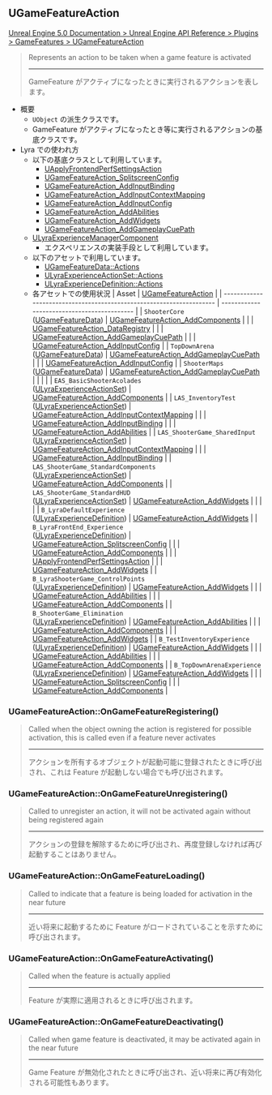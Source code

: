 ## UGameFeatureAction

[Unreal Engine 5.0 Documentation > Unreal Engine API Reference > Plugins > GameFeatures > UGameFeatureAction](https://docs.unrealengine.com/5.0/en-US/API/Plugins/GameFeatures/UGameFeatureAction/)

> Represents an action to be taken when a game feature is activated  
> 
> ----
> GameFeature がアクティブになったときに実行されるアクションを表します。

* 概要
	* `UObject` の派生クラスです。
	* GameFeature がアクティブになったとき等に実行されるアクションの基底クラスです。
* Lyra での使われ方
	* 以下の基底クラスとして利用しています。
		* [UApplyFrontendPerfSettingsAction]
		* [UGameFeatureAction_SplitscreenConfig]
		* [UGameFeatureAction_AddInputBinding]
		* [UGameFeatureAction_AddInputContextMapping]
		* [UGameFeatureAction_AddInputConfig]
		* [UGameFeatureAction_AddAbilities]
		* [UGameFeatureAction_AddWidgets]
		* [UGameFeatureAction_AddGameplayCuePath]
	* [ULyraExperienceManagerComponent] 
		* エクスペリエンスの実装手段として利用しています。
	* 以下のアセットで利用しています。
		* [UGameFeatureData::Actions]
		* [ULyraExperienceActionSet::Actions]
		* [ULyraExperienceDefinition::Actions]
	* 各アセットでの使用状況
		| Asset                                                                | [UGameFeatureAction]                        |
		| -------------------------------------------------------------------- | ------------------------------------------- |
		| `ShooterCore`<br>([UGameFeatureData])                                | [UGameFeatureAction_AddComponents]          |
		|                                                                      | [UGameFeatureAction_DataRegistry]           |
		|                                                                      | [UGameFeatureAction_AddGameplayCuePath]     |
		|                                                                      | [UGameFeatureAction_AddInputConfig]         |
		| `TopDownArena`<br>([UGameFeatureData])                               | [UGameFeatureAction_AddGameplayCuePath]     |
		|                                                                      | [UGameFeatureAction_AddInputConfig]         |
		| `ShooterMaps`<br>([UGameFeatureData])                                | [UGameFeatureAction_AddGameplayCuePath]     |
		|                                                                      |                                             |
		| `EAS_BasicShooterAcolades`<br>([ULyraExperienceActionSet])           | [UGameFeatureAction_AddComponents]          |
		| `LAS_InventoryTest`<br>([ULyraExperienceActionSet])                  | [UGameFeatureAction_AddInputContextMapping] |
		|                                                                      | [UGameFeatureAction_AddInputBinding]        |
		|                                                                      | [UGameFeatureAction_AddAbilities]           |
		| `LAS_ShooterGame_SharedInput`<br>([ULyraExperienceActionSet])        | [UGameFeatureAction_AddInputContextMapping] |
		|                                                                      | [UGameFeatureAction_AddInputBinding]        |
		| `LAS_ShooterGame_StandardComponents`<br>([ULyraExperienceActionSet]) | [UGameFeatureAction_AddComponents]          |
		| `LAS_ShooterGame_StandardHUD`<br>([ULyraExperienceActionSet])        | [UGameFeatureAction_AddWidgets]             |
		|                                                                      |                                             |
		| `B_LyraDefaultExperience`<br>([ULyraExperienceDefinition])           | [UGameFeatureAction_AddWidgets]             |
		| `B_LyraFrontEnd_Experience`<br>([ULyraExperienceDefinition])         | [UGameFeatureAction_SplitscreenConfig]      |
		|                                                                      | [UGameFeatureAction_AddComponents]          |
		|                                                                      | [UApplyFrontendPerfSettingsAction]          |
		|                                                                      | [UGameFeatureAction_AddWidgets]             |
		| `B_LyraShooterGame_ControlPoints`<br>([ULyraExperienceDefinition])   | [UGameFeatureAction_AddWidgets]             |
		|                                                                      | [UGameFeatureAction_AddAbilities]           |
		|                                                                      | [UGameFeatureAction_AddComponents]          |
		| `B_ShooterGame_Elimination`<br>([ULyraExperienceDefinition])         | [UGameFeatureAction_AddAbilities]           |
		|                                                                      | [UGameFeatureAction_AddComponents]          |
		|                                                                      | [UGameFeatureAction_AddWidgets]             |
		| `B_TestInventoryExperience`<br>([ULyraExperienceDefinition])         | [UGameFeatureAction_AddWidgets]             |
		|                                                                      | [UGameFeatureAction_AddAbilities]           |
		|                                                                      | [UGameFeatureAction_AddComponents]          |
		| `B_TopDownArenaExperience`<br>([ULyraExperienceDefinition])          | [UGameFeatureAction_AddWidgets]             |
		|                                                                      | [UGameFeatureAction_SplitscreenConfig]      |
		|                                                                      | [UGameFeatureAction_AddComponents]          |

### UGameFeatureAction::OnGameFeatureRegistering()

> Called when the object owning the action is registered for possible activation, this is called even if a feature never activates  
> 
> ----
> アクションを所有するオブジェクトが起動可能に登録されたときに呼び出され、これは Feature が起動しない場合でも呼び出されます。  

### UGameFeatureAction::OnGameFeatureUnregistering()

> Called to unregister an action, it will not be activated again without being registered again  
> 
> ----
> アクションの登録を解除するために呼び出され、再度登録しなければ再び起動することはありません。  

### UGameFeatureAction::OnGameFeatureLoading()

> Called to indicate that a feature is being loaded for activation in the near future  
> 
> ----
> 近い将来に起動するために Feature がロードされていることを示すために呼び出されます。 

### UGameFeatureAction::OnGameFeatureActivating()

> Called when the feature is actually applied  
> 
> ----
> Feature が実際に適用されるときに呼び出されます。  

### UGameFeatureAction::OnGameFeatureDeactivating()

> Called when game feature is deactivated, it may be activated again in the near future  
> 
> ----
> Game Feature が無効化されたときに呼び出され、近い将来に再び有効化される可能性もあります。  


<!--- ページ内のリンク --->

<!--- 自前の画像へのリンク --->

<!--- generated --->
[ULyraExperienceActionSet]: ../../Lyra/Experience/ULyraExperienceActionSet.md#ulyraexperienceactionset
[ULyraExperienceActionSet::Actions]: ../../Lyra/Experience/ULyraExperienceActionSet.md#ulyraexperienceactionsetactions
[ULyraExperienceDefinition]: ../../Lyra/Experience/ULyraExperienceDefinition.md#ulyraexperiencedefinition
[ULyraExperienceDefinition::Actions]: ../../Lyra/Experience/ULyraExperienceDefinition.md#ulyraexperiencedefinitionactions
[ULyraExperienceManagerComponent]: ../../Lyra/Experience/ULyraExperienceManagerComponent.md#ulyraexperiencemanagercomponent
[UApplyFrontendPerfSettingsAction]: ../../Lyra/GameFeature/UApplyFrontendPerfSettingsAction.md#uapplyfrontendperfsettingsaction
[UGameFeatureAction_AddAbilities]: ../../Lyra/GameFeature/UGameFeatureAction_AddAbilities.md#ugamefeatureactionaddabilities
[UGameFeatureAction_AddGameplayCuePath]: ../../Lyra/GameFeature/UGameFeatureAction_AddGameplayCuePath.md#ugamefeatureactionaddgameplaycuepath
[UGameFeatureAction_AddInputBinding]: ../../Lyra/GameFeature/UGameFeatureAction_AddInputBinding.md#ugamefeatureactionaddinputbinding
[UGameFeatureAction_AddInputConfig]: ../../Lyra/GameFeature/UGameFeatureAction_AddInputConfig.md#ugamefeatureactionaddinputconfig
[UGameFeatureAction_AddInputContextMapping]: ../../Lyra/GameFeature/UGameFeatureAction_AddInputContextMapping.md#ugamefeatureactionaddinputcontextmapping
[UGameFeatureAction_AddWidgets]: ../../Lyra/GameFeature/UGameFeatureAction_AddWidgets.md#ugamefeatureactionaddwidgets
[UGameFeatureAction_SplitscreenConfig]: ../../Lyra/GameFeature/UGameFeatureAction_SplitscreenConfig.md#ugamefeatureactionsplitscreenconfig
[UGameFeatureAction]: ../../UE/GameFeature/UGameFeatureAction.md#ugamefeatureaction
[UGameFeatureAction_AddComponents]: ../../UE/GameFeature/UGameFeatureAction_AddComponents.md#ugamefeatureactionaddcomponents
[UGameFeatureAction_DataRegistry]: ../../UE/GameFeature/UGameFeatureAction_DataRegistry.md#ugamefeatureactiondataregistry
[UGameFeatureData]: ../../UE/GameFeature/UGameFeatureData.md#ugamefeaturedata
[UGameFeatureData::Actions]: ../../UE/GameFeature/UGameFeatureData.md#ugamefeaturedataactions
